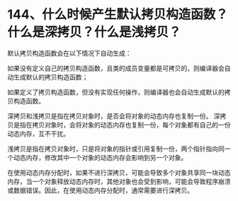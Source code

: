 # 144、什么时候产生默认拷贝构造函数？什么是深拷贝？什么是浅拷贝？

默认拷贝构造函数会在以下情况下自动生成：


如果没有定义自己的拷贝构造函数，且类的成员变量都是可拷贝的，则编译器会自动生成默认的拷贝构造函数；

如果定义了拷贝构造函数，但没有实现任何操作，则编译器也会自动生成默认的拷贝构造函数。

深拷贝和浅拷贝是指在拷贝对象时，是否会将对象的动态内存也复制一份。
深拷贝是指在拷贝对象时，会将对象的动态内存也复制一份，每个对象都有自己的一份动态内存，互不干扰。

浅拷贝是指在拷贝对象时，只是将对象的指针或引用复制一份，两个指针指向同一个动态内存，修改其中一个对象的动态内存会影响到另一个对象。

在使用动态内存分配时，如果不进行深拷贝，可能会导致多个对象共享同一块动态内存，当一个对象释放动态内存时，其他对象也会受到影响，可能会导致程序崩溃或数据错误。因此，在使用动态内存分配时，通常需要进行深拷贝。 
